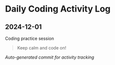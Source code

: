 # Daily Coding Activity Log

## 2024-12-01

Coding practice session

> Keep calm and code on!

*Auto-generated commit for activity tracking*
